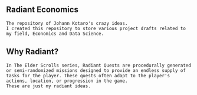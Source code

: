 ## Radiant Economics
    The repository of Johann Kotaro's crazy ideas.
    I created this repository to store various project drafts related to my field, Economics and Data Science.

## Why Radiant?
    In The Elder Scrolls series, Radiant Quests are procedurally generated or semi-randomized missions designed to provide an endless supply of tasks for the player. These quests often adapt to the player's actions, location, or progression in the game.
    These are just my radiant ideas.
